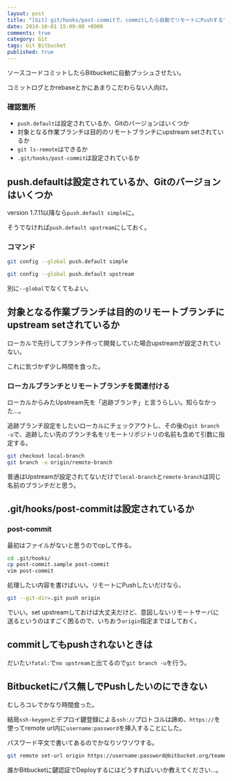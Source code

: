 ```yaml
---
layout: post
title: "[Git] git/hooks/post-commitで、commitしたら自動でリモートにPushする"
date: 2014-10-01 15:09:08 +0900
comments: true
category: Git
tags: Git Bitbucket
published: true
---
```


ソースコードコミットしたらBitbucketに自動プッシュさせたい。

コミットログとかrebaseとかにあまりこだわらない人向け。

### 確認箇所

+ `push.default`は設定されているか、Gitのバージョンはいくつか
+ 対象となる作業ブランチは目的のリモートブランチにupstream setされているか
+ `git ls-remote`はできるか
+ `.git/hooks/post-commit`は設定されているか

## push.defaultは設定されているか、Gitのバージョンはいくつか

version 1.7.11以降なら`push.default simple`に。

そうでなければ`push.default upstream`にしておく。

### コマンド

``` sh
git config --global push.default simple
```

``` sh
git config --global push.default upstream
```

別に`--global`でなくてもよい。

## 対象となる作業ブランチは目的のリモートブランチにupstream setされているか

ローカルで先行してブランチ作って開発していた場合upstreamが設定されていない。

これに気づかず少し時間を食った。

### ローカルブランチとリモートブランチを関連付ける

ローカルからみたUpstream先を「追跡ブランチ」と言うらしい。知らなかった…。

追跡ブランチ設定をしたいローカルにチェックアウトし、その後の`git branch -u`で、追跡したい先のブランチ名をリモートリポジトリの名前も含めて引数に指定する。

``` sh
git checkout local-branch
git branch -u origin/remote-branch
```

普通はUpstreamが設定されてないだけで`local-branch`と`remote-branch`は同じ名前のブランチだと思う。

## .git/hooks/post-commitは設定されているか

### post-commit

最初はファイルがないと思うのでcpして作る。

``` sh
cd .git/hooks/
cp post-commit.sample post-commit
vim post-commit
```

処理したい内容を書けばいい。リモートにPushしたいだけなら、

``` sh
git --git-dir=.git push origin
```

でいい。set upstreamしておけば大丈夫だけど、意図しないリモートサーバに送るというのはすごく困るので、いちおう`origin`指定まではしておく。

## commitしてもpushされないときは

だいたい`fatal:`で`no upstream`と出てるので`git branch -u`を行う。

## Bitbucketにパス無しでPushしたいのにできない

むしろコレでかなり時間食った。

結局`ssh-keygen`とデプロイ鍵登録による`ssh://`プロトコルは諦め、`https://`を使ってremote url内に`username:password`を挿入することにした。

パスワード平文で書いてあるのでかなりソワソワする。

``` sh
git remote set-url origin https://username:password@bitbucket.org/teamname/projectname.git
```

誰かBitbucketに鍵認証でDeployするにはどうすればいいか教えてください…。
